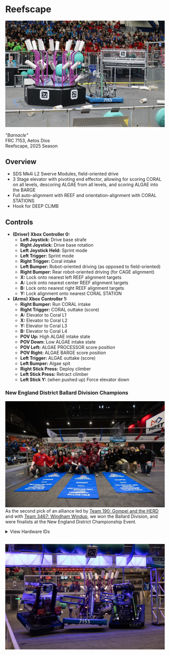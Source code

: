 # Reefscape

![Image of "Barnacle"](./docs/RobotImage1.jpg)

*"Barnacle"*<br>
FRC 7153, Aetos Dios <br>
Reefscape, 2025 Season

## Overview
- SDS Mk4i L2 Swerve Modules, field-oriented drive
- 3 Stage elevator with pivoting end effector, allowing for scoring CORAL on all levels, descoring ALGAE from all levels, and scoring ALGAE into the BARGE
- Full auto-alignment with REEF and orientation-alignment with CORAL STATIONS
- Hook for DEEP CLIMB

## Controls
* **(Driver) Xbox Controller 0:**
    * **Left Joystick:** Drive base strafe
    * **Right Joystick:** Drive base rotation
    * **Left Joystick Held:** Sprint mode
	* **Left Trigger:** Sprint mode
	* **Right Trigger:** Coral intake
    * **Left Bumper:** Robot-oriented driving (as opposed to field-oriented)
	* **Right Bumper:** Rear robot-oriented driving (for CAGE alignment)
	* **X:** Lock onto nearest left REEF alignment targets
	* **A:** Lock onto nearest center REEF alignment targets
	* **B:** Lock onto nearest right REEF alignment targets
	* **Y:** Lock alignment onto nearest CORAL STATION
* **(Arms) Xbox Controller 1:**
    * **Right Bumper:** Run CORAL intake
	* **Right Trigger:** CORAL outtake (score)
	* **A:** Elevator to Coral L1
	* **X:** Elevator to Coral L2
	* **Y:** Elevator to Coral L3
	* **B:** Elevator to Coral L4
	* **POV Up:** High ALGAE intake state
	* **POV Down:** Low ALGAE intake state
	* **POV Left:** ALGAE PROCESSOR score position
	* **POV Right:** ALGAE BARGE score position
	* **Left Trigger:** ALGAE outtake (score)
	* **Left Bumper:** Algae spit
	* **Right Stick Press:** Deploy climber
	* **Left Stick Press:** Retract climber
	* **Left Stick Y:** (when pushed up) Force elevator down

### New England District Ballard Division Champions
![Image of "Barnacle" winning the NE Ballard Division Banner](./docs/DistrictsBanner.jpg)
As the second pick of an alliance led by [Team 190: Gompei and the HERD](https://wp.wpi.edu/frc190/) and with [Team 3467: Windham Windup](http://www.team3467.org/), we won the Ballard Division, and were finalists at the New England District Championship Event.

<details><summary>View Hardware IDs</summary>

### CAN IDs
0. RoboRio
1. Main Power Distribution Hub (REV PDH)
2. Front Right Swerve Drive Motor (Kraken/TalonFX)\*
3. Front Right Swerve Steer Motor (Neo/CAN Spark Max)
4. Front Right Swerve Steer Encoder (CTRE CANCoder)\*
5. Rear Right Swerve Drive Motor (Kraken/TalonFX)\*
6. Rear Right Swerve Steer Motor (Neo/CAN Spark Max)
7. Rear Right Swerve Steer Encoder (CTRE CANCoder)\*
8. Rear Left Swerve Drive Motor (Kraken/TalonFX)\*
9. Rear Left Swerve Steer Motor (Neo/CAN Spark Max)
10. Rear Left Swerve Steer Encoder (CTRE CANCoder)\*
11. Front Left Swerve Drive Motor (Kraken/TalonFX)\*
12. Front Left Swerve Steer Motor (Neo/CAN Spark Max)
13. Front Left Swerve Steer Encoder (CTRE CANCoder)\*
14. Elevator Leader Motor (Kraken/TalonFX)\*
15. Elevator Follower Motor (Kraken/TalonFX)\*
16. Manipulator Pivot Motor (Falcon500/TalonFX)\*
17. Climber Pivot Motor (Neo Vortex/Spark Flex)
18. Climber Winch Motor (Neo Vortex/Spark Flex)
19. Manipulator Flywheel Motor (Neo Vortex/Spark Flex)
20. Manipulator Sensors (CAN Spark Max)\*\*

\*All CTRE devices were on a secondary, CAN-FD bus titled "CANivore".<br>
\*\*Manipulator Sensors (CAN ID 20) was a CAN Spark Max with no motor attached. It had a REV Through Bore Encoder (attached to the manipulator pivot shaft) and a limit switch (to detect successful ALGAE intake).

### RoboRIO
- DIO 9: Climber Pivot Absolute Duty Cycle Encoder (REV Through Bore Encoder)
- PWM 9: LED Driver (REV Blinkin)

### REV Power Distribution Hub
- Switchable Channel: LED Driver Power (See PWM 9)

</details>
<br>

![Image of "Barnacle" Climbing](./docs/RobotClimb.jpg)